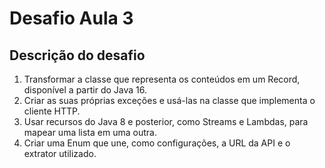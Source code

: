 # Desafio Aula 3

## Descrição do desafio

1. Transformar a classe que representa os conteúdos em um Record, disponível a partir do Java 16.
2. Criar as suas próprias exceções e usá-las na classe que implementa o cliente HTTP.
3. Usar recursos do Java 8 e posterior, como Streams e Lambdas, para mapear uma lista em uma outra.
4. Criar uma Enum que une, como configurações, a URL da API e o extrator utilizado.